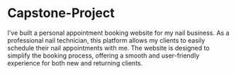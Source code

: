 # Capstone-Project
I’ve built a personal appointment booking website for my nail business. As a professional nail technician, this platform allows my clients to easily schedule their nail appointments with me. The website is designed to simplify the booking process, offering a smooth and user-friendly experience for both new and returning clients.
